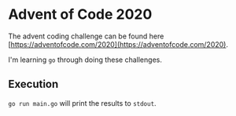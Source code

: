 # Advent of Code 2020

The advent coding challenge can be found here [https://adventofcode.com/2020](https://adventofcode.com/2020).

I'm learning `go` through doing these challenges.

## Execution

`go run main.go` will print the results to `stdout`.
